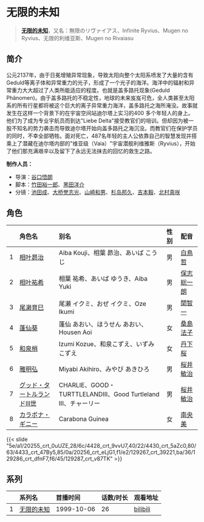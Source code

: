 # 无限的未知


> <u>**[无限的未知](http://bgm.tv/subject/1937)**</u>，又名：無限のリヴァイアス、Infinite Ryvius、Mugen no Ryvius、无限的利维亚斯、Mugen no Rivaiasu

## 简介


公元2137年，由于日冕增殖异常现象，导致太阳向整个太阳系喷发了大量的含有Geduld等离子体和异常重力的光子，形成了一个光子的海洋。海洋中的辐射和异常重力大大超过了人类所能适应的程度。也就是盖多路托现象(Geduld Phänomen)。由于盖多路托的不稳定性，地球的未来岌岌可危，全人类甚至太阳系的所有行星都将被这个巨大的离子异常重力海洋，盖多路托之海所淹没。故事就发生在这样一个背景下的在宇宙空间站迪尔塔上实习的400 多个年轻人的身上。他们为了成为专业宇航员而到达"Liebe Delta"接受教官们的培训。但却因为被一股不知名的势力袭击而导致迪尔塔开始向盖多路托之海沉没。而教官们在保护学员的同时，不幸全部牺牲。面对死亡，487名年轻的主人公依靠自己的智慧发现并搭乘上了潜藏在迪尔塔内部的"维亚级（Vaia）"宇宙潜舰利维雅斯（Ryvius），开始了他们那充满艰辛以及留下了永远无法抹去的回忆的救生之路。

**制作人员：**
- 导演：[谷口悟朗](http://bgm.tv/person/185)
- 脚本：[竹田裕一郎](http://bgm.tv/person/2685)、[黑田洋介](http://bgm.tv/person/163)
- 分镜：[池田成](http://bgm.tv/person/232)、[大桥誉志光](http://bgm.tv/person/382)、[山崎和男](http://bgm.tv/person/494)、[杉岛邦久](http://bgm.tv/person/949)、[吉本毅](http://bgm.tv/person/14944)、[北村真咲](http://bgm.tv/person/19304)

## 角色

|     |   角色名   |   别名  | 性别 |  配音  |
|:--- |:------  |:----      |:---  |:--   |
| 1 | [相叶昴治](http://bgm.tv/character/20255) | Aiba Kouji、相葉 昴治、あいば こうじ | 男 | [白鳥哲](http://bgm.tv/person/3966) |
| 2 | [相叶祐希](http://bgm.tv/character/4428) | 相葉 祐希、あいば ゆうき、Aiba Yuki | 男 | [保志総一朗](http://bgm.tv/person/3884) |
| 3 | [尾濑育巳](http://bgm.tv/character/4430) | 尾瀬 イクミ、おぜ イクミ、Oze Ikumi | 男 | [関智一](http://bgm.tv/person/3868) |
| 4 | [蓬仙葵](http://bgm.tv/character/4433) | 蓬仙 あおい、ほうせん あおい、Housen Aoi | 女 | [桑島法子](http://bgm.tv/person/3867) |
| 5 | [和泉梢](http://bgm.tv/character/20256) | Izumi Kozue、和泉こずえ、いずみ こずえ | 女 | [丹下桜](http://bgm.tv/person/4055) |
| 6 | [雅明弘](http://bgm.tv/character/129267) | Miyabi Akihiro、みやび あきひろ | 男 | [桜井敏治](http://bgm.tv/person/3894) |
| 7 | [グッド・タートルランドIII世](http://bgm.tv/character/129286) | CHARLIE、GOOD・TURTTLELANDIII、Good Turtleland III、チャーリー | 男 | [桜井敏治](http://bgm.tv/person/3894) |
| 8 | [カラボナ・ギニー](http://bgm.tv/character/129287) | Carabona Guinea | 女 | [南央美](http://bgm.tv/person/3858) |

{{< slide "5e/a1/20255_crt_0uUZE,28/6c/4428_crt_9vvU7,40/22/4430_crt_5aZc0,80/63/4433_crt_47By5,85/0a/20256_crt_eLjG1,f1/e2/129267_crt_39221,ba/36/129286_crt_dfnF7,f6/45/129287_crt_v87TK" >}}

## 系列

|     |   系列名   |   首播时间  | 话数/时长  | 观看地址 |
|:---  |:------    |:----      |:---       |:---  |
| 1 |[无限的未知](https://bgm.tv/subject/1937)| 1999-10-06 | 26 | [bilibili](https://www.bilibili.com/bangumi/play/ss2208)  |




